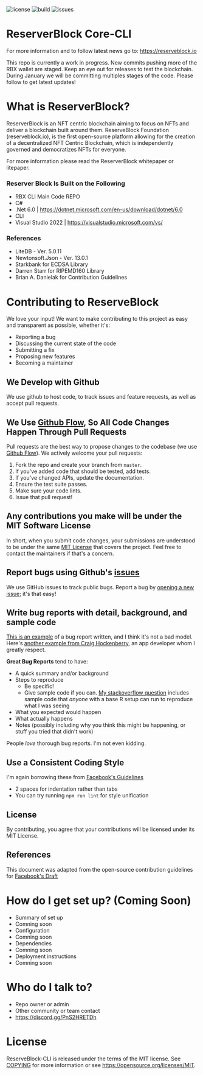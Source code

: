 ![license](https://img.shields.io/github/license/ReserveBlockIO/Core-CLI)
![build](https://img.shields.io/github/workflow/status/ReserveBlockIO/Core-CLI/.NET)
![issues](https://img.shields.io/github/issues/ReserveBlockIO/Core-CLI)

# ReserverBlock Core-CLI
For more information and to follow latest news go to:
https://reserveblock.io

This repo is currently a work in progress. New commits pushing more of the RBX wallet are staged. Keep an eye out for releases to test the blockchain.
During January we will be committing multiples stages of the code. Please follow to get latest updates!

# What is ReserverBlock?
ReserverBlock is an NFT centric blockchain aiming to focus on NFTs and deliver a blockchain built around them. 
ReserveBlock Foundation (reserveblock.io), is the first open-source platform allowing for the creation of a decentralized NFT Centric Blockchain, which is independently governed and democratizes NFTs for everyone.

For more information please read the ReserverBlock whitepaper or litepaper.

### Reserver Block Is Built on the Following ###

* RBX CLI Main Code REPO
* C#
* .Net 6.0 | https://dotnet.microsoft.com/en-us/download/dotnet/6.0
* CLI
* Visual Studio 2022 | https://visualstudio.microsoft.com/vs/

### References ###

* LiteDB - Ver. 5.0.11
* Newtonsoft.Json - Ver. 13.0.1
* Starkbank for ECDSA Library
* Darren Starr for RIPEMD160 Library
* Brian A. Danielak for Contribution Guidelines

# Contributing to ReserveBlock
We love your input! We want to make contributing to this project as easy and transparent as possible, whether it's:

- Reporting a bug
- Discussing the current state of the code
- Submitting a fix
- Proposing new features
- Becoming a maintainer

## We Develop with Github
We use github to host code, to track issues and feature requests, as well as accept pull requests.

## We Use [Github Flow](https://guides.github.com/introduction/flow/index.html), So All Code Changes Happen Through Pull Requests
Pull requests are the best way to propose changes to the codebase (we use [Github Flow](https://guides.github.com/introduction/flow/index.html)). We actively welcome your pull requests:

1. Fork the repo and create your branch from `master`.
2. If you've added code that should be tested, add tests.
3. If you've changed APIs, update the documentation.
4. Ensure the test suite passes.
5. Make sure your code lints.
6. Issue that pull request!

## Any contributions you make will be under the MIT Software License
In short, when you submit code changes, your submissions are understood to be under the same [MIT License](http://choosealicense.com/licenses/mit/) that covers the project. Feel free to contact the maintainers if that's a concern.

## Report bugs using Github's [issues](https://github.com/briandk/transcriptase-atom/issues)
We use GitHub issues to track public bugs. Report a bug by [opening a new issue](); it's that easy!

## Write bug reports with detail, background, and sample code
[This is an example](http://stackoverflow.com/q/12488905/180626) of a bug report written, and I think it's not a bad model. Here's [another example from Craig Hockenberry](http://www.openradar.me/11905408), an app developer whom I greatly respect.

**Great Bug Reports** tend to have:

- A quick summary and/or background
- Steps to reproduce
  - Be specific!
  - Give sample code if you can. [My stackoverflow question](http://stackoverflow.com/q/12488905/180626) includes sample code that *anyone* with a base R setup can run to reproduce what I was seeing
- What you expected would happen
- What actually happens
- Notes (possibly including why you think this might be happening, or stuff you tried that didn't work)

People *love* thorough bug reports. I'm not even kidding.

## Use a Consistent Coding Style
I'm again borrowing these from [Facebook's Guidelines](https://github.com/facebook/draft-js/blob/a9316a723f9e918afde44dea68b5f9f39b7d9b00/CONTRIBUTING.md)

* 2 spaces for indentation rather than tabs
* You can try running `npm run lint` for style unification

## License
By contributing, you agree that your contributions will be licensed under its MIT License.

## References
This document was adapted from the open-source contribution guidelines for [Facebook's Draft](https://github.com/facebook/draft-js/blob/a9316a723f9e918afde44dea68b5f9f39b7d9b00/CONTRIBUTING.md)


# How do I get set up? (Coming Soon)

* Summary of set up
*   Comning soon
* Configuration
*   Comning soon
* Dependencies
*   Comning soon
* Deployment instructions
*   Comning soon

# Who do I talk to? ###

* Repo owner or admin
* Other community or team contact
* https://discord.gg/PnS2HRETDh

# License

ReserveBlock-CLI is released under the terms of the MIT license. See [COPYING](COPYING) for more
information or see https://opensource.org/licenses/MIT.
